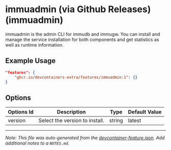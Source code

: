 
# immuadmin (via Github Releases) (immuadmin)

immuadmin is the admin CLI for immudb and immugw. You can install and manage the service installation for both components and get statistics as well as runtime information.

## Example Usage

```json
"features": {
    "ghcr.io/devcontainers-extra/features/immuadmin:1": {}
}
```

## Options

| Options Id | Description | Type | Default Value |
|-----|-----|-----|-----|
| version | Select the version to install. | string | latest |



---

_Note: This file was auto-generated from the [devcontainer-feature.json](devcontainer-feature.json).  Add additional notes to a `NOTES.md`._
